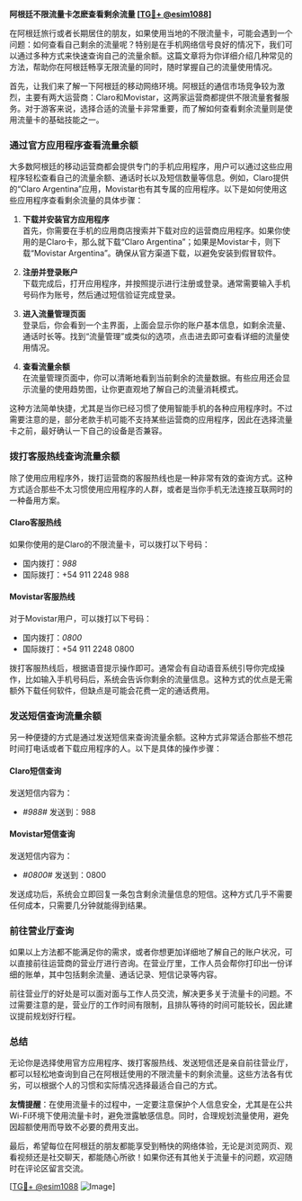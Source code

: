 **阿根廷不限流量卡怎麽查看剩余流量 [[TG💪+ @esim1088](https://t.me/s/esim1088)]**

在阿根廷旅行或者长期居住的朋友，如果使用当地的不限流量卡，可能会遇到一个问题：如何查看自己剩余的流量呢？特别是在手机网络信号良好的情况下，我们可以通过多种方式来快速查询自己的流量余额。这篇文章将为你详细介绍几种常见的方法，帮助你在阿根廷畅享无限流量的同时，随时掌握自己的流量使用情况。

首先，让我们来了解一下阿根廷的移动网络环境。阿根廷的通信市场竞争较为激烈，主要有两大运营商：Claro和Movistar，这两家运营商都提供不限流量套餐服务。对于游客来说，选择合适的流量卡非常重要，而了解如何查看剩余流量则是使用流量卡的基础技能之一。

### **通过官方应用程序查看流量余额**

大多数阿根廷的移动运营商都会提供专门的手机应用程序，用户可以通过这些应用程序轻松查看自己的流量余额、通话时长以及短信数量等信息。例如，Claro提供的“Claro Argentina”应用，Movistar也有其专属的应用程序。以下是如何使用这些应用程序查看剩余流量的具体步骤：

1. **下载并安装官方应用程序**  
   首先，你需要在手机的应用商店搜索并下载对应的运营商应用程序。如果你使用的是Claro卡，那么就下载“Claro Argentina”；如果是Movistar卡，则下载“Movistar Argentina”。确保从官方渠道下载，以避免安装到假冒软件。

2. **注册并登录账户**  
   下载完成后，打开应用程序，并按照提示进行注册或登录。通常需要输入手机号码作为账号，然后通过短信验证完成登录。

3. **进入流量管理页面**  
   登录后，你会看到一个主界面，上面会显示你的账户基本信息，如剩余流量、通话时长等。找到“流量管理”或类似的选项，点击进去即可查看详细的流量使用情况。

4. **查看流量余额**  
   在流量管理页面中，你可以清晰地看到当前剩余的流量数据。有些应用还会显示流量的使用趋势图，让你更直观地了解自己的流量消耗模式。

这种方法简单快捷，尤其是当你已经习惯了使用智能手机的各种应用程序时。不过需要注意的是，部分老款手机可能不支持某些运营商的应用程序，因此在选择流量卡之前，最好确认一下自己的设备是否兼容。

### **拨打客服热线查询流量余额**

除了使用应用程序外，拨打运营商的客服热线也是一种非常有效的查询方式。这种方式适合那些不太习惯使用应用程序的人群，或者是当你手机无法连接互联网时的一种备用方案。

#### **Claro客服热线**
如果你使用的是Claro的不限流量卡，可以拨打以下号码：
- 国内拨打：*988*
- 国际拨打：+54 911 2248 988

#### **Movistar客服热线**
对于Movistar用户，可以拨打以下号码：
- 国内拨打：*0800*
- 国际拨打：+54 911 2248 0800

拨打客服热线后，根据语音提示操作即可。通常会有自动语音系统引导你完成操作，比如输入手机号码后，系统会告诉你剩余的流量信息。这种方式的优点是无需额外下载任何软件，但缺点是可能会花费一定的通话费用。

### **发送短信查询流量余额**

另一种便捷的方式是通过发送短信来查询流量余额。这种方式非常适合那些不想花时间打电话或者下载应用程序的人。以下是具体的操作步骤：

#### **Claro短信查询**
发送短信内容为：
- *#988#*
发送到：988

#### **Movistar短信查询**
发送短信内容为：
- *#0800#*
发送到：0800

发送成功后，系统会立即回复一条包含剩余流量信息的短信。这种方式几乎不需要任何成本，只需要几分钟就能得到结果。

### **前往营业厅查询**

如果以上方法都不能满足你的需求，或者你想更加详细地了解自己的账户状况，可以直接前往运营商的营业厅进行咨询。在营业厅里，工作人员会帮你打印出一份详细的账单，其中包括剩余流量、通话记录、短信记录等内容。

前往营业厅的好处是可以面对面与工作人员交流，解决更多关于流量卡的问题。不过需要注意的是，营业厅的工作时间有限制，且排队等待的时间可能较长，因此建议提前规划好行程。

### **总结**

无论你是选择使用官方应用程序、拨打客服热线、发送短信还是亲自前往营业厅，都可以轻松地查询到自己在阿根廷使用的不限流量卡的剩余流量。这些方法各有优劣，可以根据个人的习惯和实际情况选择最适合自己的方式。

**友情提醒**：在使用流量卡的过程中，一定要注意保护个人信息安全，尤其是在公共Wi-Fi环境下使用流量卡时，避免泄露敏感信息。同时，合理规划流量使用，避免因超额使用而导致不必要的费用支出。

最后，希望每位在阿根廷的朋友都能享受到畅快的网络体验，无论是浏览网页、观看视频还是社交聊天，都能随心所欲！如果你还有其他关于流量卡的问题，欢迎随时在评论区留言交流。

[[TG💪+ @esim1088](https://t.me/s/esim1088) ![Image](https://i.postimg.cc/4NQfJmqS/Snipaste-2025-05-13-00-14-12.png)]